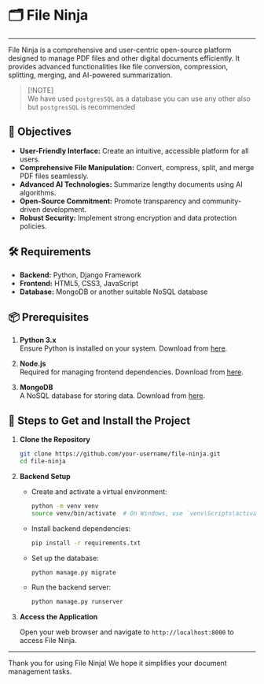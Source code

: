# 🗂️ File Ninja

---

File Ninja is a comprehensive and user-centric open-source platform designed to manage PDF files and other digital documents efficiently. It provides advanced functionalities like file conversion, compression, splitting, merging, and AI-powered summarization.

> [!NOTE]\
> We have used `postgresSQL` as a database you can use any other also but `postgresSQL` is recommended

## 🎯 Objectives

- **User-Friendly Interface:** Create an intuitive, accessible platform for all users.
- **Comprehensive File Manipulation:** Convert, compress, split, and merge PDF files seamlessly.
- **Advanced AI Technologies:** Summarize lengthy documents using AI algorithms.
- **Open-Source Commitment:** Promote transparency and community-driven development.
- **Robust Security:** Implement strong encryption and data protection policies.

## 🛠️ Requirements

- **Backend:** Python, Django Framework
- **Frontend:** HTML5, CSS3, JavaScript
- **Database:** MongoDB or another suitable NoSQL database

## 📦 Prerequisites

1. **Python 3.x**  
   Ensure Python is installed on your system. Download from [here](https://www.python.org/downloads/).

2. **Node.js**  
   Required for managing frontend dependencies. Download from [here](https://nodejs.org/).

3. **MongoDB**  
   A NoSQL database for storing data. Download from [here](https://www.mongodb.com/try/download/community).

## 🚀 Steps to Get and Install the Project

1. **Clone the Repository**

    ```bash
    git clone https://github.com/your-username/file-ninja.git
    cd file-ninja
    ```

2. **Backend Setup**

    - Create and activate a virtual environment:

      ```bash
      python -m venv venv
      source venv/bin/activate  # On Windows, use `venv\Scripts\activate`
      ```

    - Install backend dependencies:

      ```bash
      pip install -r requirements.txt
      ```

    - Set up the database:

      ```bash
      python manage.py migrate
      ```

    - Run the backend server:

      ```bash
      python manage.py runserver
      ```

3. **Access the Application**

   Open your web browser and navigate to `http://localhost:8000` to access File Ninja.

---

Thank you for using File Ninja! We hope it simplifies your document management tasks.
